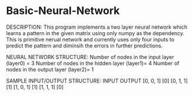 # Basic-Neural-Network
DESCRIPTION:
This program implements a two layer neural network which learns a pattern in the given matrix using only numpy as the dependency.
This is primitive nerual network and currently uses only four inputs to predict the pattern and diminsih the errors in further predictions.

NEURAL NETWORK STRUCTURE: 
Number of nodes in the input layer (layer0) = 3
Number of nodes in the hidden layer (layer1)= 4
Number of nodes in the output layer (layer2)= 1

SAMPLE INPUT/OUTPUT STRUCTURE:
INPUT      OUTPUT
[0, 0, 1]  [0]
[0, 1, 1]  [1]
[1, 0, 1]  [1]
[1, 1, 1]  [0]
